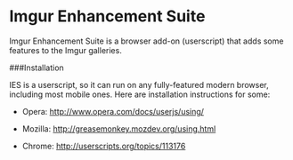 Imgur Enhancement Suite
=======================

Imgur Enhancement Suite is a browser add-on (userscript) that adds some features to the Imgur galleries.

###Installation

IES is a userscript, so it can run on any fully-featured modern browser, including most mobile ones. Here are installation instructions for some:

* Opera: http://www.opera.com/docs/userjs/using/

* Mozilla: http://greasemonkey.mozdev.org/using.html

* Chrome: http://userscripts.org/topics/113176

